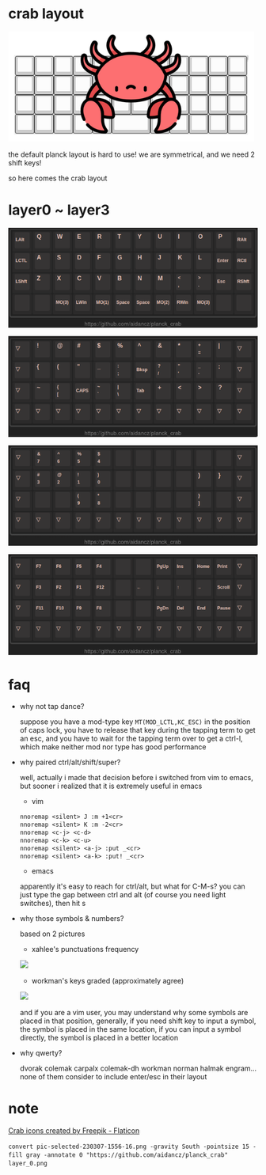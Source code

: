 # crab layout

![](image/crab_on_planck.png)

the default planck layout is hard to use! we are symmetrical, and we need 2 shift keys!

so here comes the crab layout

# layer0 ~ layer3

![](2023-03-07/layer_0.png)

![](2023-03-07/layer_1.png)

![](2023-03-07/layer_2.png)

![](2023-03-07/layer_3.png)

# faq

- why not tap dance?

	suppose you have a mod-type key `MT(MOD_LCTL,KC_ESC)` in the position of caps lock, you have to release that key during the tapping term to get an esc, and you have to wait for the tapping term over to get a ctrl-l, which make neither mod nor type has good performance

- why paired ctrl/alt/shift/super?

	well, actually i made that decision before i switched from vim to emacs, but sooner i realized that it is extremely useful in emacs

	- vim

	```vim
	nnoremap <silent> J :m +1<cr>
	nnoremap <silent> K :m -2<cr>
	nnoremap <c-j> <c-d>
	nnoremap <c-k> <c-u>
	nnoremap <silent> <a-j> :put _<cr>
	nnoremap <silent> <a-k> :put! _<cr>
	```

	- emacs

	apparently it's easy to reach for ctrl/alt, but what for C-M-s? you can just type the gap between ctrl and alt (of course you need light switches), then hit s

- why those symbols & numbers?

	based on 2 pictures

	- xahlee's punctuations frequency

	![](http://xahlee.info/comp/i/computer_language_char_frequency.png)

	- workman's keys graded (approximately agree)

	![](https://github.com/kdeloach/workman/raw/gh-pages/images/keyboard_graded_grid.png)

	and if you are a vim user, you may understand why some symbols are placed in that position, generally, if you need shift key to input a symbol, the symbol is placed in the same location, if you can input a symbol directly, the symbol is placed in a better location

- why qwerty?

	dvorak colemak carpalx colemak-dh workman norman halmak engram... none of them consider to include enter/esc in their layout

# note

<a href="https://www.flaticon.com/free-icons/crab" title="crab icons">Crab icons created by Freepik - Flaticon</a>

`convert pic-selected-230307-1556-16.png -gravity South -pointsize 15 -fill gray -annotate 0 "https://github.com/aidancz/planck_crab" layer_0.png`
